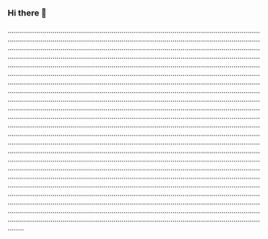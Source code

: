 ### Hi there 👋

............................................................................................................................................................................................................................................................................................................................................................................................................................................................................................................................................................................................................................................................................................................................................................................................................................................................................................................................................................................................................................................................................................................................................................................................................................................................................................................................................................................................................................................................................................................................................................................................................................................................................................................................................................................................................................................................................................................................................................................................................................................................................................................................................................................................................................................................................................................................................................................................................................................................................................................................................................................................................................................................................................................................................................................................................................................................................................................................................................................